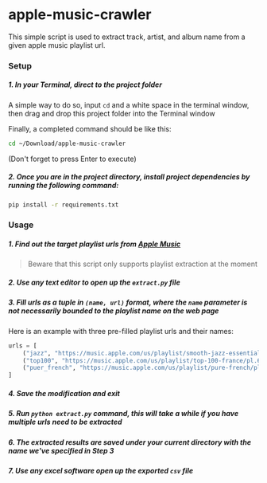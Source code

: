 # apple-music-crawler

This simple script is used to extract track, artist, and album name from a given apple music playlist url.

### Setup

##### 1. In your Terminal, direct to the project folder

A simple way to do so, input `cd` and a white space in the terminal window, then drag and drop this project folder into the Terminal window

Finally, a completed command should be like this:

```bash
cd ~/Download/apple-music-crawler
```

(Don't forget to press Enter to execute)

##### 2. Once you are in the project directory, install project dependencies by running the following command:

```bash
pip install -r requirements.txt
```

### Usage

##### 1. Find out the target **playlist** urls from [Apple Music](https://music.apple.com/fr/browse)

> Beware that this script only supports playlist extraction at the moment

##### 2. Use any text editor to open up the `extract.py` file

##### 3. Fill urls as a tuple in `(name, url)` format, where the `name` parameter is not necessarily bounded to the playlist name on the web page

Here is an example with three pre-filled playlist urls and their names:
 
```python
urls = [
    ("jazz", "https://music.apple.com/us/playlist/smooth-jazz-essentials/pl.cbefd5b0db0e4d9698da967311cb811c"),
    ("top100", "https://music.apple.com/us/playlist/top-100-france/pl.6e8cfd81d51042648fa36c9df5236b8d"),
    ("puer_french", "https://music.apple.com/us/playlist/pure-french/pl.cf50d6eaeb6c4badbe72d93466694995")
]
```

##### 4. Save the modification and exit

##### 5. Run `python extract.py` command, this will take a while if you have multiple urls need to be extracted

##### 6. The extracted results are saved under your current directory with the name we've specified in Step 3

##### 7. Use any excel software open up the exported `csv` file